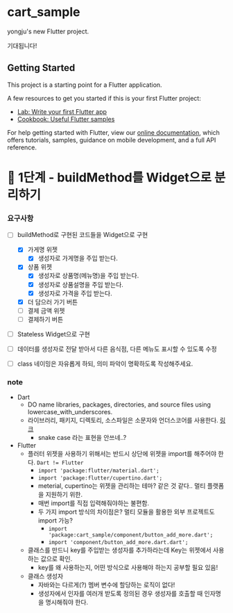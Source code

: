 # cart_sample

yongju's new Flutter project.

기대됩니다!


## Getting Started

This project is a starting point for a Flutter application.

A few resources to get you started if this is your first Flutter project:

- [Lab: Write your first Flutter app](https://flutter.dev/docs/get-started/codelab)
- [Cookbook: Useful Flutter samples](https://flutter.dev/docs/cookbook)

For help getting started with Flutter, view our
[online documentation](https://flutter.dev/docs), which offers tutorials,
samples, guidance on mobile development, and a full API reference.


# 🚀 1단계 - buildMethod를 Widget으로 분리하기

### 요구사항
- [ ] buildMethod로 구현된 코드들을 Widget으로 구현
  - [x] 가게명 위젯
    - [x] 생성자로 가게명을 주입 받는다.
  - [x] 상품 위젯
    - [x] 생성자로 상품명(메뉴명)을 주입 받는다.
    - [x] 생성자로 상품설명을 주입 받는다.
    - [x] 생성자로 가격을 주입 받는다.
  - [x] 더 담으러 가기 버튼
  - [ ] 결제 금액 위젯
  - [ ] 결제하기 버튼
- [ ] Stateless Widget으로 구현
- [ ] 데이터를 생성자로 전달 받아서 다른 음식점, 다른 메뉴도 표시할 수 있도록 수정
- [ ] class 네이밍은 자유롭게 하되, 의미 파악이 명확하도록 작성해주세요.



### note
- Dart 
  - DO name libraries, packages, directories, and source files using lowercase_with_underscores.
  - 라이브러리, 패키지, 디렉토리, 소스파일은 소문자와 언더스코어를 사용한다. [링크](https://dart.dev/guides/language/effective-dart/style#do-name-libraries-and-source-files-using-lowercase_with_underscores)
    - snake case 라는 표현을 안쓰네..?
- Flutter
  - 플러터 위젯을 사용하기 위해서는 반드시 상단에 위젯을 import를 해주어야 한다. `Dart != Flutter`
    - `import 'package:flutter/material.dart';`
    - `import 'package:flutter/cupertino.dart';`
    - meterial, cupertino는 위젯을 관리하는 테마? 같은 것 같다.. 멀티 플랫폼을 지원하기 위한.
    - 매번 import를 직접 입력해줘야하는 불편함.
    - 두 가지 import 방식의 차이점은? 멀티 모듈을 활용한 외부 프로젝트도 import 가능?
      - `import 'package:cart_sample/component/button_add_more.dart';`
      - `import 'component/button_add_more.dart.dart';`
  - 클래스를 만드니 key를 주입받는 생성자를 추가하라는데 Key는 위젯에서 사용하는 값으로 확인. 
    - key를 왜 사용하는지, 어떤 방식으로 사용해야 하는지 공부할 필요 있음!
  - 클래스 생성자
    - 자바와는 다르게(?) 멤버 변수에 할당하는 로직이 없다!
    - 생성자에서 인자를 여러개 받도록 정의된 경우 생성자를 호출할 때 인자명을 명시해줘야 한다.